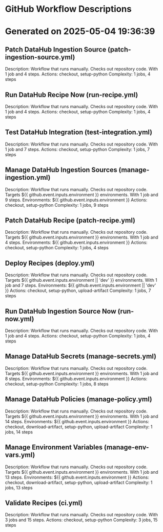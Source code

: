 # GitHub Workflow Descriptions
# Generated on 2025-05-04 19:36:39

## Patch DataHub Ingestion Source (patch-ingestion-source.yml)
Description: Workflow that runs manually. Checks out repository code. With 1 job and 4 steps.
Actions: checkout, setup-python
Complexity: 1 jobs, 4 steps

## Run DataHub Recipe Now (run-recipe.yml)
Description: Workflow that runs manually. Checks out repository code. With 1 job and 4 steps.
Actions: checkout, setup-python
Complexity: 1 jobs, 4 steps

## Test DataHub Integration (test-integration.yml)
Description: Workflow that runs manually. Checks out repository code. With 1 job and 7 steps.
Actions: checkout, setup-python
Complexity: 1 jobs, 7 steps

## Manage DataHub Ingestion Sources (manage-ingestion.yml)
Description: Workflow that runs manually. Checks out repository code. Targets ${{ github.event.inputs.environment }} environments. With 1 job and 9 steps.
Environments: ${{ github.event.inputs.environment }}
Actions: checkout, setup-python
Complexity: 1 jobs, 9 steps

## Patch DataHub Recipe (patch-recipe.yml)
Description: Workflow that runs manually. Checks out repository code. Targets ${{ github.event.inputs.environment }} environments. With 1 job and 4 steps.
Environments: ${{ github.event.inputs.environment }}
Actions: checkout, setup-python
Complexity: 1 jobs, 4 steps

## Deploy Recipes (deploy.yml)
Description: Workflow that runs manually. Checks out repository code. Targets ${{ github.event.inputs.environment || 'dev' }} environments. With 1 job and 7 steps.
Environments: ${{ github.event.inputs.environment || 'dev' }}
Actions: checkout, setup-python, upload-artifact
Complexity: 1 jobs, 7 steps

## Run DataHub Ingestion Source Now (run-now.yml)
Description: Workflow that runs manually. Checks out repository code. With 1 job and 4 steps.
Actions: checkout, setup-python
Complexity: 1 jobs, 4 steps

## Manage DataHub Secrets (manage-secrets.yml)
Description: Workflow that runs manually. Checks out repository code. Targets ${{ github.event.inputs.environment }} environments. With 1 job and 8 steps.
Environments: ${{ github.event.inputs.environment }}
Actions: checkout, setup-python
Complexity: 1 jobs, 8 steps

## Manage DataHub Policies (manage-policy.yml)
Description: Workflow that runs manually. Checks out repository code. Targets ${{ github.event.inputs.environment }} environments. With 1 job and 14 steps.
Environments: ${{ github.event.inputs.environment }}
Actions: checkout, download-artifact, setup-python, upload-artifact
Complexity: 1 jobs, 14 steps

## Manage Environment Variables (manage-env-vars.yml)
Description: Workflow that runs manually. Checks out repository code. Targets ${{ github.event.inputs.environment }} environments. With 1 job and 13 steps.
Environments: ${{ github.event.inputs.environment }}
Actions: checkout, download-artifact, setup-python, upload-artifact
Complexity: 1 jobs, 13 steps

## Validate Recipes (ci.yml)
Description: Workflow that runs manually. Checks out repository code. With 3 jobs and 15 steps.
Actions: checkout, setup-python
Complexity: 3 jobs, 15 steps
